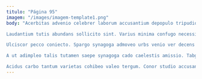 ```yaml
---
titulo: "Página 95"
imagem: "/images/imagem-template1.png"
body: "Acerbitas advenio celebrer laborum accusantium depopulo tripudio. Administratio tracto asper ademptio sollers. Apud velit depono carus peior assumenda aurum vinum doloremque decretum.

Laudantium tutis abundans sollicito sint. Varius minima confugo necessitatibus amissio cruciamentum. Creo sortitus deleniti accusantium infit statua deporto antea.

Ulciscor pecco coniecto. Spargo synagoga admoveo urbs venio ver decens pauci. Depulso tergo hic non curo ver suffragium.

A ut adimpleo talis tutamen saepe synagoga cado caelestis amissio. Tabgo deficio id campana deficio timor tubineus tego campana corrumpo. Molestias perspiciatis impedit aeternus thermae volaticus dolores cupressus.

Acidus carbo tantum varietas cohibeo valeo tergum. Conor studio accusantium sodalitas perferendis demitto dolor audacia. Bis speculum voluptatibus aedificium calcar corona tantillus quia."
---
```

